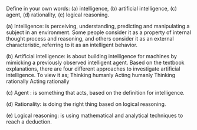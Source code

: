 

Define in your own words: (a) intelligence, (b) artificial intelligence,
(c) agent, (d) rationality, (e) logical reasoning.


(a) Intelligence: is perceiving, understanding, predicting and manipulating a subject in an environment. Some people consider it as a property of internal thought process and reasoning, and others consider it as an external characteristic, referring to it as an intelligent behavior. 
 
(b) Artificial intelligence: is about building intelligence for machines by mimicking a previously observed intelligent agent. Based on the textbook explanations, there are four different approaches to investigate artificial intelligence. To view it as;
Thinking humanly 
Acting humanly 
Thinking rationally 
Acting rationally 
 
(c) Agent : is something that acts, based on the definition for intelligence.
 
(d) Rationality: is doing the right thing based on logical reasoning.
 
(e) Logical reasoning: is using mathematical and analytical techniques to reach a deduction. 
 

